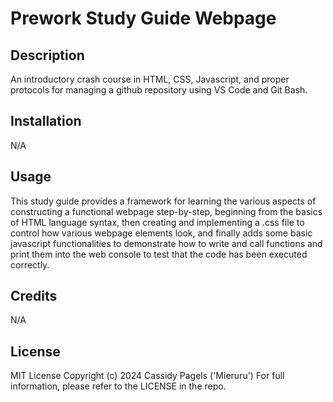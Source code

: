 # Prework Study Guide Webpage

## Description

An introductory crash course in HTML, CSS, Javascript, and proper protocols for managing a github repository using VS Code and Git Bash.

## Installation

N/A

## Usage

This study guide provides a framework for learning the various aspects of constructing a functional webpage step-by-step, beginning from the basics of HTML language syntax, then creating and implementing a .css file to control how various webpage elements look, and finally adds some basic javascript functionalities to demonstrate how to write and call functions and print them into the web console to test that the code has been executed correctly.

## Credits

N/A

## License

MIT License
Copyright (c) 2024 Cassidy Pagels ('Mieruru')
For full information, please refer to the LICENSE in the repo.